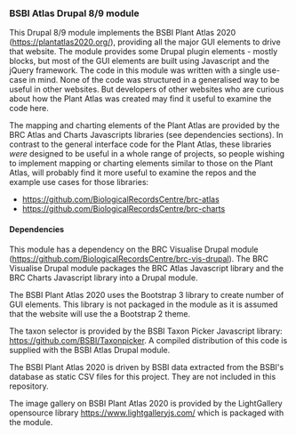 ### BSBI Atlas Drupal 8/9 module
This Drupal 8/9 module implements the BSBI Plant Atlas 2020 (https://plantatlas2020.org/), providing all the major GUI elements to drive that website. The module provides some Drupal plugin elements - mostly blocks, but most of the GUI elements are built using Javascript and the jQuery framework. The code in this module was written with a single use-case in mind. None of the code was structured in a generalised way to be useful in other websites. But developers of other websites who are curious about how the Plant Atlas was created may find it useful to examine the code here.

The mapping and charting elements of the Plant Atlas are provided by the BRC Atlas and Charts Javascripts libraries (see dependencies sections). In contrast to the general interface code for the Plant Atlas, these libraries *were* designed to be useful in a whole range of projects, so people wishing to implement mapping or charting elements similar to those on the Plant Atlas, will probably find it more useful to examine the repos and the example use cases for those libraries:
- https://github.com/BiologicalRecordsCentre/brc-atlas
- https://github.com/BiologicalRecordsCentre/brc-charts

#### Dependencies
This module has a dependency on the BRC Visualise Drupal module (https://github.com/BiologicalRecordsCentre/brc-vis-drupal). The BRC Visualise Drupal module packages the BRC Atlas Javascript library and the BRC Charts Javascript library into a Drupal module.

The BSBI Plant Atlas 2020 uses the Bootstrap 3 library to create number of GUI elements. This library is not packaged in the module as it is assumed that the website will use the a Bootstrap 2 theme.

The taxon selector is provided by the BSBI Taxon Picker Javascript library: https://github.com/BSBI/Taxonpicker. A compiled distribution of this code is supplied with the BSBI Atlas Drupal module.

The BSBI Plant Atlas 2020 is driven by BSBI data extracted from the BSBI's database as static CSV files for this project. They are not included in this repository.

The image gallery on BSBI Plant Atlas 2020 is provided by the LightGallery opensource library https://www.lightgalleryjs.com/ which is packaged with the module.

